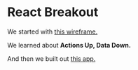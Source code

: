 # React Breakout

We started with [this wireframe.](https://docs.google.com/presentation/d/13FnnsH5IocXWr2_K7e5tO0Bq76EdSoQy4pRyQBjIfvQ/edit)

We learned about **Actions Up, Data Down.**

And then we built out [this app.](https://github.com/donburks/aug27_pos_pos_react)